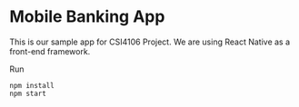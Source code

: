 # Mobile Banking App 

This is our sample app for CSI4106 Project. We are using React Native as a front-end framework.



Run

```
npm install
npm start
```

